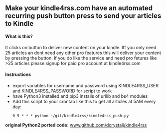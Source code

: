 
## Make your kindle4rss.com have an automated recurring push button press to send your articles to Kindle

#### What is this?
It clicks on button to deliver new content on your kindle. Iff you only need 25 articles an dont need any other pro features this will deliver your content by pressing the button. If you do like the service and need pro fetures like >25 articles  please signup for paid pro account at kindle4rss.com  


#### Instructions
* export variables for username and password using KINDLE4RSS_USER and KINDLE4RSS_PASSWORD for script to work
* have Python3 installed and pip3 installs of urllib and bs4 modules
* Add this script to your crontab like this to get all articles at 5AM every day:
  ```
  0 5 * * * python ~/git/kindle4rss/kindle4rss_push.py
  ```

**original Python2 ported code:** www.github.com/dcrystalj/kindle4rss

